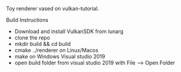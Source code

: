 Toy renderer vased on vulkan-tutorial.

Build Instructions
- Download and install VulkanSDK from lunarg
- clone the repo
- mkdir build && cd build
- cmake ../renderer
on Linux/Macos
- make
on Windows Visual studio 2019
- open build folder from visual studio 2019 with File --> Open Folder